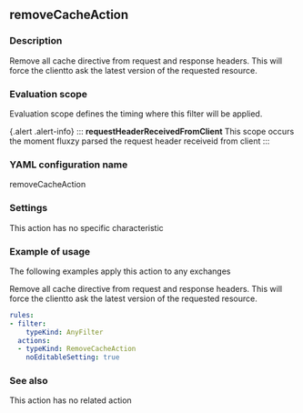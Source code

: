 ## removeCacheAction

### Description

Remove all cache directive from request and response headers. This will force the clientto ask the latest version of the requested resource.

### Evaluation scope

Evaluation scope defines the timing where this filter will be applied. 

{.alert .alert-info}
:::
**requestHeaderReceivedFromClient** This scope occurs the moment fluxzy parsed the request header receiveid from client
:::

### YAML configuration name

removeCacheAction

### Settings

This action has no specific characteristic

### Example of usage

The following examples apply this action to any exchanges

Remove all cache directive from request and response headers. This will force the clientto ask the latest version of the requested resource.

```yaml
rules:
- filter:
    typeKind: AnyFilter
  actions:
  - typeKind: RemoveCacheAction
    noEditableSetting: true
```



### See also

This action has no related action

